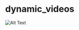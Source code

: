 # dynamic_videos

![Alt Text](https://github.com/qmeng99/dynamic_videos/tree/main/gifs/3dunet_crop.gif)
